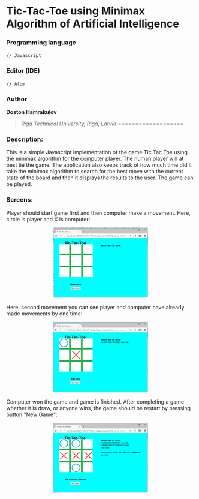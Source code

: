 # Tic-Tac-Toe using Minimax Algorithm of Artificial Intelligence



### Programming language
```[Javascript]
// Javascript
```

### Editor (IDE)
```[atom]
// Atom
```

### Author
**Doston Hamrakulov**
>*Riga Technical University, Riga, Latvia*
===================

### Description:
This is a simple Javascript implementation of the game Tic Tac Toe using the minimax algorithm for the computer player. The human player will at best tie the game. The application also keeps track of how much time did it take the minimax algorithm to search for the best move with the current state of the board and then it displays the results to the user. The game can be played.

### Screens:

Player should start game first and then computer make a movement. Here, circle is player and X is computer:
<p align="center"><img width="50%" height="50%" src="https://github.com/dostonhamrakulov/Tic-Tac-Toe-Minimax-algorithm-in-JavaScript-Artificial-Intelligence/blob/master/images/images_1.PNG" /></p>


Here, second movement you can see player and computer have already made movements by one time:
<p align="center"><img width="50%" height="50%" src="https://github.com/dostonhamrakulov/Tic-Tac-Toe-Minimax-algorithm-in-JavaScript-Artificial-Intelligence/blob/master/images/images_2.PNG" /></p>

Computer won the game and game is finished. After completing a game whether it is draw, or anyone wins, the game should be restart by pressing button "New Game":
<p align="center"><img width="50%" height="50%" src="https://github.com/dostonhamrakulov/Tic-Tac-Toe-Minimax-algorithm-in-JavaScript-Artificial-Intelligence/blob/master/images/images_3.PNG" /></p>

